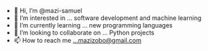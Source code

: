 - 👋 Hi, I’m @mazi-samuel
- 👀 I’m interested in ... software development and machine learning
- 🌱 I’m currently learning ... new programming languages
- 💞️ I’m looking to collaborate on ... Python projects 
- 📫 How to reach me ...mazizobo@gmail.com

<!---
mazi-samuel/mazi-samuel is a ✨ special ✨ repository because its `README.md` (this file) appears on your GitHub profile.
You can click the Preview link to take a look at your changes.
--->
